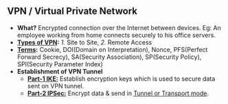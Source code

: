 ## VPN / Virtual Private Network
- **What?** Encrypted connection over the Internet between devices. Eg: An employee working from home connects securely to his office servers.
- **[Types of VPN](Types_of_VPN):**   *1.* Site to Site, *2.* Remote Access
- **[Terms](Terms):** Cookie, DOI(Domain on Interpretation), Nonce, PFS(Perfect Forward Secrecy), SA(Security Association), SP(Security Policy), SPI(Security Parameter Index)
- **Establishment of VPN Tunnel**
  - **[Part-1 IKE:](IKE)** Establish encryption keys which is used to secure data sent on VPN tunnel.
  - **[Part-2 IPSec:](Security/IPSec)** Encrypt data & send in [Tunnel or Transport mode]().
